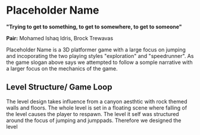 # Placeholder Name

**"Trying to get to something, to get to somewhere, to get to someone"**

**Pair:** Mohamed Ishaq Idris, Brock Trewavas

Placeholder Name is a 3D platformer game with a large focus on jumping and incoporating the two playing styles "exploration" and "speedrunner". As the game slogan above says we attempted to follow a somple narrative with a larger focus on the mechanics of the game.

## Level Structure/ Game Loop
The level design takes influence from a canyon aesthtic with rock themed walls and floors. The whole level is set in a floating scene where falling of the level causes the player to respawn. The level it self was structured around the focus of jumping and jumppads. Therefore we designed the level